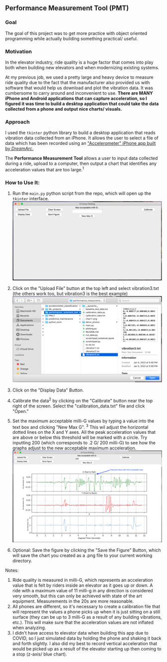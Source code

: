 ## Performance Measurement Tool (PMT)

### Goal
The goal of this project was to get more practice with object oriented programming while actually building something practical/ useful.

### Motivation
In the elevator industry, ride quality is a huge factor that comes into play both when building new elevators and when modernizing existing systems.

At my previous job, we used a pretty large and heavy device to measure ride quality due to the fact that the manufacturer also provided us with software that would help us download and plot the vibration data. It was cumbersome to carry around and inconvenient to use. **There are MANY iPhone and Android applications that can capture acceleration, so I figured it was time to build a desktop application that could take the data collected from a phone and output nice charts/ visuals.**


### Approach
I used the `tkinter` python library to build a desktop application that reads vibration data collected from an iPhone. It allows the user to select a file of data which has been recorded using an ["Accelerometer" iPhone app built by *DreamArc*.](https://appadvice.com/app/accelerometer/499629589)

The **Performance Measurement Tool** allows a user to input data collected during a ride, upload to a computer, then output a chart that identifies any acceleration values that are too large.<sup>1</sup>

### How to Use It:
1. Run the `main.py` python script from the repo, which will open up the `tkinter` interface.
![Main Opening Screen](./demo_photos/main.png)

2. Click on the "Upload File" button at the top left and select vibration3.txt (the others work too, but vibration3 is the best example)
![Select a File](./demo_photos/file.png)

3. Click on the "Display Data" Button.

4. Calibrate the data<sup>2</sup> by clicking on the "Calibrate" button near the top right of the screen. Select the "calibration_data.txt" file and click "Open."

5. Set the maximum acceptable milli-G values by typing a value into the text box and clicking "New Max G". <sup>3</sup> This wil adjust the horizontal dotted lines on the X and Y axes. All the peak acceleration values that are above or below this threshold will be marked with a circle. Try inputting 200 (which corresponds to .2 G/ 200 milli-G) to see how the graphs adjust to the new acceptable maximum acceleration.
![Final Screen](./demo_photos/peaks.png)

6. Optional: Save the figure by clicking the "Save the Figure" Button, which will save the chart you created as a .png file to your current working directory.


Notes:
1. Ride quality is measured in milli-G, which represents an acceleration value that is felt by riders inside an elevator as it goes up or down. A ride with a maximum value of 11 milli-g in any direction is considered very smooth, but this can only be achieved with state of the art equipment. Measurements in the 20s are more reasonable.
2. All phones are different, so it's necessary to create a calibration file that will represent the values a phone picks up when it is just sitting on a still surface (they can be up to 3 milli-G as a result of any building vibrations, etc.). This will make sure that the acceleration values are not inflated when analyzing.
3. I didn't have access to elevator data when building this app due to COVID, so I just simulated data by holding the phone and shaking it back and forth slightly. I also did my best to record vertical acceleration that would be picked up as a result of the elevator starting up then coming to a stop (z-axis/ blue chart).
